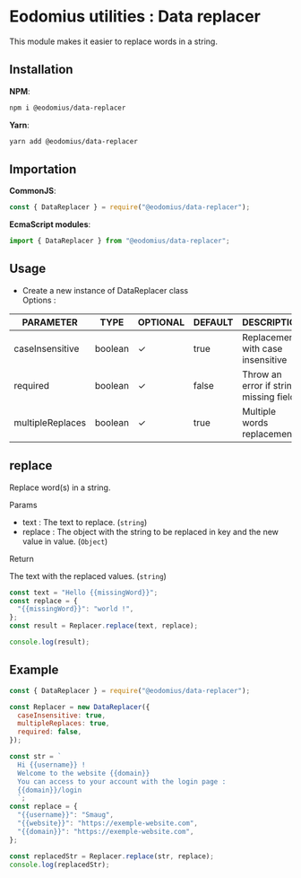 # Eodomius utilities : Data replacer

This module makes it easier to replace words in a string.

## Installation

**NPM**:

```bash
npm i @eodomius/data-replacer
```

**Yarn**:

```bash
yarn add @eodomius/data-replacer
```

## Importation

**CommonJS**:

```js
const { DataReplacer } = require("@eodomius/data-replacer");
```

**EcmaScript modules**:

```js
import { DataReplacer } from "@eodomius/data-replacer";
```

## Usage

- Create a new instance of DataReplacer class  
  Options :

| PARAMETER        | TYPE    | OPTIONAL | DEFAULT | DESCRIPTION                            |
| ---------------- | ------- | -------- | ------- | -------------------------------------- |
| caseInsensitive  | boolean | ✓        | true    | Replacement with case insensitive      |
| required         | boolean | ✓        | false   | Throw an error if string missing field |
| multipleReplaces | boolean | ✓        | true    | Multiple words replacement             |

## replace

Replace word(s) in a string.

Params

- text : The text to replace. (`string`)
- replace : The object with the string to be replaced in key and the new value in value. (`Object`)

Return

The text with the replaced values. (`string`)

```js
const text = "Hello {{missingWord}}";
const replace = {
  "{{missingWord}}": "world !",
};
const result = Replacer.replace(text, replace);

console.log(result);
```

## Example

```js
const { DataReplacer } = require("@eodomius/data-replacer");

const Replacer = new DataReplacer({
  caseInsensitive: true,
  multipleReplaces: true,
  required: false,
});

const str = `
  Hi {{username}} ! 
  Welcome to the website {{domain}}
  You can access to your account with the login page :
  {{domain}}/login
  `;
const replace = {
  "{{username}}": "Smaug",
  "{{website}}": "https://exemple-website.com",
  "{{domain}}": "https://exemple-website.com",
};

const replacedStr = Replacer.replace(str, replace);
console.log(replacedStr);
```

